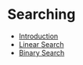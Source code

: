 # Searching

- [Introduction](00_intro.md)
- [Linear Search](00_intro.md)
- [Binary Search](00_intro.md)
